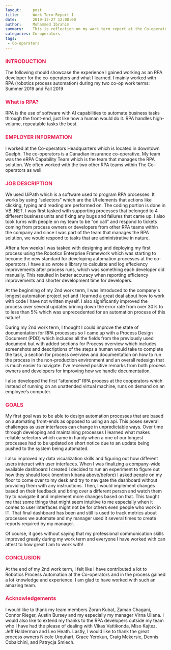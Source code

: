 ```yaml
---
layout:     post
title:      Work Term Report 1
date:       2019-12-27 12:00:00
author:     Mohammed Ibrahim
summary:    This is reflection on my work term report at the Co-operators
categories: Co-operators
tags:
 - Co-operators
---
```


<h3 style="color:#e62555;">INTRODUCTION</h3>

The following should showcase the experience I gained working as an RPA developer for the co-operators and what I learned.
I mainly worked with RPA (robotics process automation) during my two co-op work terms: Summer 2019 and Fall 2019

<h3 style="color:#e62555;">What is RPA?</h3>

RPA is the use of software with AI capabilities to automate business tasks through the front-end, just like how a human would do it. RPA handles high-volume, repeatable tasks the best.

<h3 style="color:#e62555;">EMPLOYER INFORMATION</h3>

I worked at the Co-operators Headquarters which is located in downtown Guelph. The co-operators is a Canadian insurance co-operative. My team was the eRPA Capability Team which is the team that manages the RPA solution. We often worked with the two other RPA teams within The Co-operators as well. 

<h3 style="color:#e62555;">JOB DESCRIPTION</h3>

We used UiPath which is a software used to program RPA processes. It works by using “selectors” which are the UI elements that actions like clicking, typing and reading are performed on. The coding portion is done in VB .NET. I was first tasked with supporting processes that belonged to 4 different business units and fixing any bugs and failures that came up. I also took turns with people on my team to be “on call” and respond to tickets coming from process owners or developers from other RPA teams within the company and since I was part of the team that manages the RPA solution, we would respond to tasks that are administrative in nature. 

After a few weeks I was tasked with designing and deploying my first process using the Robotics Enterprise Framework which was starting to become the new standard for developing automation processes at the co-operators. I have also wrote a library to calculate and log effeciency improvements after process runs, which was something each developer did manually. This resulted in better accuracy when reporting efficiency improvements and shorter development time for developers.

At the beginning of my 2nd work term, I was introduced to the company's longest automation project yet and I learned a great deal about how to work with code I have not written myself. I also significantly improved the process over several updates brining down the error rate from over 30% to to less than 5% which was unprecedented for an automation process of this nature!

During my 2nd work term, I thought I could improve the state of documentation for RPA processes so I came up with a Process Design Document (PDD) which includes all the fields from the previously used document but with added sections for Process overview which includes screenshots and descriptions of the steps a human would take to complete the task, a section for process overview and documentation on how to run the process in the non-production environment and an overall redesign that is much easier to navigate. I’ve received positive remarks from both process owners and developers for improving how we handle documentation.

I also developed the first “attended” RPA process at the cooperators which instead of running on an unattended virtual machine, runs on demand on an employee’s computer.

<h3 style="color:#e62555;">GOALS</h3>

My first goal was to be able to design automation processes that are based on automating front-ends as opposed to using an api. This poses several challenges as user interfaces can change in unpredictable ways. Over time through developing and maintaining processes I learned what makes reliable selectors which came in handy when a one of our longest processes had to be updated on short notice due to an update being pushed to the system being automated.

I also improved my data visualization skills and figuring out how different users interact with user interfaces. When I was finalizing a company-wide available dashboard I created I decided to run an experiment to figure out how they should look (mention kibana above/before) I asked people on my floor to come over to my desk and try to navigate the dashboard without providing them with any instructions. Then, I would implement changes based on their feedback and bring over a different person and watch them try to navigate it and implement more changes based on that. This taught me that some things that might seem intuitive to me especially when it comes to user interfaces might not be for others even people who work in IT. That final dashboard has been and still is used to track metrics about processes we automate and my manager used it several times to create reports required by my manager.

Of course, it goes without saying that my professional communication skills improved greatly during my work term and everyone I have worked with can attest to how great I am to work with!

<h3 style="color:#e62555;">CONCLUSION</h3>

At the end of my 2nd work term, I felt like I have contributed a lot to Robotics Process Automation at the Co-operators and in the process gained a lot knowledge and experience. I am glad to have worked with such an amazing team.

<h3 style="color:#e62555;">Acknowledgements</h3>

I would like to thank my team members Zoran Kubat, Zaman Chagani, Connor Rieger, Austin Bursey and my especially my manager Virna Uliana. I would also like to extend my thanks to the RPA developers outside my team who I have had the please of dealing with Vikas Vattikonda, Miso Kajtez, Jeff Halderman and Leo Heath. Lastly, I would like to thank the great process owners Nicole Urquhart, Grace Yerokun, Craig Mckersie, Dennis Cobalchini, and Patrycja Smiech. 
